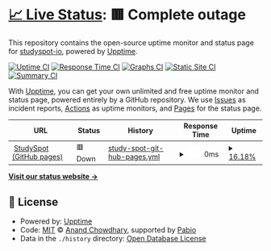 # [📈 Live Status](https://studyspot-io.github.io/status): <!--live status--> **🟥 Complete outage**

This repository contains the open-source uptime monitor and status page for [studyspot-io](https://studyspot-io.github.io/status), powered by [Upptime](https://github.com/upptime/upptime).

[![Uptime CI](https://github.com/studyspot-io/status/workflows/Uptime%20CI/badge.svg)](https://github.com/studyspot-io/status/actions?query=workflow%3A%22Uptime+CI%22)
[![Response Time CI](https://github.com/studyspot-io/status/workflows/Response%20Time%20CI/badge.svg)](https://github.com/studyspot-io/status/actions?query=workflow%3A%22Response+Time+CI%22)
[![Graphs CI](https://github.com/studyspot-io/status/workflows/Graphs%20CI/badge.svg)](https://github.com/studyspot-io/status/actions?query=workflow%3A%22Graphs+CI%22)
[![Static Site CI](https://github.com/studyspot-io/status/workflows/Static%20Site%20CI/badge.svg)](https://github.com/studyspot-io/status/actions?query=workflow%3A%22Static+Site+CI%22)
[![Summary CI](https://github.com/studyspot-io/status/workflows/Summary%20CI/badge.svg)](https://github.com/studyspot-io/status/actions?query=workflow%3A%22Summary+CI%22)

With [Upptime](https://upptime.js.org), you can get your own unlimited and free uptime monitor and status page, powered entirely by a GitHub repository. We use [Issues](https://github.com/studyspot-io/status/issues) as incident reports, [Actions](https://github.com/studyspot-io/status/actions) as uptime monitors, and [Pages](https://studyspot-io.github.io/status) for the status page.

<!--start: status pages-->
<!-- This summary is generated by Upptime (https://github.com/upptime/upptime) -->
<!-- Do not edit this manually, your changes will be overwritten -->
<!-- prettier-ignore -->
| URL | Status | History | Response Time | Uptime |
| --- | ------ | ------- | ------------- | ------ |
| <img alt="" src="https://icons.duckduckgo.com/ip3/www.studyspot-io.github.io.ico" height="13"> [StudySpot (GitHub pages)](https://www.studyspot-io.github.io) | 🟥 Down | [study-spot-git-hub-pages.yml](https://github.com/studyspot-io/status/commits/HEAD/history/study-spot-git-hub-pages.yml) | <details><summary><img alt="Response time graph" src="./graphs/study-spot-git-hub-pages/response-time-week.png" height="20"> 0ms</summary><br><a href="https://studyspot-io.github.io/status/history/study-spot-git-hub-pages"><img alt="Response time 0" src="https://img.shields.io/endpoint?url=https%3A%2F%2Fraw.githubusercontent.com%2Fstudyspot-io%2Fstatus%2FHEAD%2Fapi%2Fstudy-spot-git-hub-pages%2Fresponse-time.json"></a><br><a href="https://studyspot-io.github.io/status/history/study-spot-git-hub-pages"><img alt="24-hour response time 0" src="https://img.shields.io/endpoint?url=https%3A%2F%2Fraw.githubusercontent.com%2Fstudyspot-io%2Fstatus%2FHEAD%2Fapi%2Fstudy-spot-git-hub-pages%2Fresponse-time-day.json"></a><br><a href="https://studyspot-io.github.io/status/history/study-spot-git-hub-pages"><img alt="7-day response time 0" src="https://img.shields.io/endpoint?url=https%3A%2F%2Fraw.githubusercontent.com%2Fstudyspot-io%2Fstatus%2FHEAD%2Fapi%2Fstudy-spot-git-hub-pages%2Fresponse-time-week.json"></a><br><a href="https://studyspot-io.github.io/status/history/study-spot-git-hub-pages"><img alt="30-day response time 0" src="https://img.shields.io/endpoint?url=https%3A%2F%2Fraw.githubusercontent.com%2Fstudyspot-io%2Fstatus%2FHEAD%2Fapi%2Fstudy-spot-git-hub-pages%2Fresponse-time-month.json"></a><br><a href="https://studyspot-io.github.io/status/history/study-spot-git-hub-pages"><img alt="1-year response time 0" src="https://img.shields.io/endpoint?url=https%3A%2F%2Fraw.githubusercontent.com%2Fstudyspot-io%2Fstatus%2FHEAD%2Fapi%2Fstudy-spot-git-hub-pages%2Fresponse-time-year.json"></a></details> | <details><summary><a href="https://studyspot-io.github.io/status/history/study-spot-git-hub-pages">16.18%</a></summary><a href="https://studyspot-io.github.io/status/history/study-spot-git-hub-pages"><img alt="All-time uptime 16.18%" src="https://img.shields.io/endpoint?url=https%3A%2F%2Fraw.githubusercontent.com%2Fstudyspot-io%2Fstatus%2FHEAD%2Fapi%2Fstudy-spot-git-hub-pages%2Fuptime.json"></a><br><a href="https://studyspot-io.github.io/status/history/study-spot-git-hub-pages"><img alt="24-hour uptime 16.18%" src="https://img.shields.io/endpoint?url=https%3A%2F%2Fraw.githubusercontent.com%2Fstudyspot-io%2Fstatus%2FHEAD%2Fapi%2Fstudy-spot-git-hub-pages%2Fuptime-day.json"></a><br><a href="https://studyspot-io.github.io/status/history/study-spot-git-hub-pages"><img alt="7-day uptime 16.18%" src="https://img.shields.io/endpoint?url=https%3A%2F%2Fraw.githubusercontent.com%2Fstudyspot-io%2Fstatus%2FHEAD%2Fapi%2Fstudy-spot-git-hub-pages%2Fuptime-week.json"></a><br><a href="https://studyspot-io.github.io/status/history/study-spot-git-hub-pages"><img alt="30-day uptime 16.18%" src="https://img.shields.io/endpoint?url=https%3A%2F%2Fraw.githubusercontent.com%2Fstudyspot-io%2Fstatus%2FHEAD%2Fapi%2Fstudy-spot-git-hub-pages%2Fuptime-month.json"></a><br><a href="https://studyspot-io.github.io/status/history/study-spot-git-hub-pages"><img alt="1-year uptime 16.18%" src="https://img.shields.io/endpoint?url=https%3A%2F%2Fraw.githubusercontent.com%2Fstudyspot-io%2Fstatus%2FHEAD%2Fapi%2Fstudy-spot-git-hub-pages%2Fuptime-year.json"></a></details>

<!--end: status pages-->

[**Visit our status website →**](https://studyspot-io.github.io/status)

## 📄 License

- Powered by: [Upptime](https://github.com/upptime/upptime)
- Code: [MIT](./LICENSE) © [Anand Chowdhary](https://anandchowdhary.com), supported by [Pabio](https://pabio.com)
- Data in the `./history` directory: [Open Database License](https://opendatacommons.org/licenses/odbl/1-0/)
